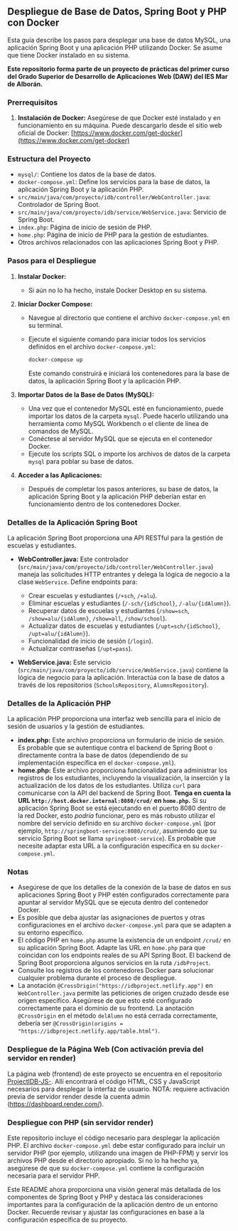 ## Despliegue de Base de Datos, Spring Boot y PHP con Docker

Esta guía describe los pasos para desplegar una base de datos MySQL, una aplicación Spring Boot y una aplicación PHP utilizando Docker. Se asume que tiene Docker instalado en su sistema.

**Este repositorio forma parte de un proyecto de prácticas del primer curso del Grado Superior de Desarrollo de Aplicaciones Web (DAW) del IES Mar de Alborán.**

### Prerrequisitos

1.  **Instalación de Docker:** Asegúrese de que Docker esté instalado y en funcionamiento en su máquina. Puede descargarlo desde el sitio web oficial de Docker: [https://www.docker.com/get-docker](https://www.docker.com/get-docker)

### Estructura del Proyecto

*   `mysql/`: Contiene los datos de la base de datos.
*   `docker-compose.yml`: Define los servicios para la base de datos, la aplicación Spring Boot y la aplicación PHP.
*   `src/main/java/com/proyecto/idb/controller/WebController.java`: Controlador de Spring Boot.
*   `src/main/java/com/proyecto/idb/service/WebService.java`: Servicio de Spring Boot.
*   `index.php`: Página de inicio de sesión de PHP.
*   `home.php`: Página de inicio de PHP para la gestión de estudiantes.
*   Otros archivos relacionados con las aplicaciones Spring Boot y PHP.

### Pasos para el Despliegue

1.  **Instalar Docker:**

    *   Si aún no lo ha hecho, instale Docker Desktop en su sistema.
2.  **Iniciar Docker Compose:**

    *   Navegue al directorio que contiene el archivo `docker-compose.yml` en su terminal.
    *   Ejecute el siguiente comando para iniciar todos los servicios definidos en el archivo `docker-compose.yml`:

        ```bash
        docker-compose up
        ```

        Este comando construirá e iniciará los contenedores para la base de datos, la aplicación Spring Boot y la aplicación PHP.
3.  **Importar Datos de la Base de Datos (MySQL):**

    *   Una vez que el contenedor MySQL esté en funcionamiento, puede importar los datos de la carpeta `mysql`. Puede hacerlo utilizando una herramienta como MySQL Workbench o el cliente de línea de comandos de MySQL.
    *   Conéctese al servidor MySQL que se ejecuta en el contenedor Docker.
    *   Ejecute los scripts SQL o importe los archivos de datos de la carpeta `mysql` para poblar su base de datos.
4.  **Acceder a las Aplicaciones:**

    *   Después de completar los pasos anteriores, su base de datos, la aplicación Spring Boot y la aplicación PHP deberían estar en funcionamiento dentro de los contenedores Docker.

### Detalles de la Aplicación Spring Boot

La aplicación Spring Boot proporciona una API RESTful para la gestión de escuelas y estudiantes.

*   **WebController.java:** Este controlador (`src/main/java/com/proyecto/idb/controller/WebController.java`) maneja las solicitudes HTTP entrantes y delega la lógica de negocio a la clase `WebService`. Define endpoints para:

    *   Crear escuelas y estudiantes (`/+sch`, `/+alu`).
    *   Eliminar escuelas y estudiantes (`/-sch/{idSchool}`, `/-alu/{idAlumn}`).
    *   Recuperar datos de escuelas y estudiantes (`/show=sch`, `/show=alu/{idAlumn}`, `/show=all`, `/show/school`).
    *   Actualizar datos de escuelas y estudiantes (`/upt=sch/{idSchool}`, `/upt=alu/{idAlumn}`).
    *   Funcionalidad de inicio de sesión (`/login`).
    *   Actualizar contraseñas (`/upt=pass`).

*   **WebService.java:** Este servicio (`src/main/java/com/proyecto/idb/service/WebService.java`) contiene la lógica de negocio para la aplicación. Interactúa con la base de datos a través de los repositorios (`SchoolsRepository`, `AlumnsRepository`).

### Detalles de la Aplicación PHP

La aplicación PHP proporciona una interfaz web sencilla para el inicio de sesión de usuarios y la gestión de estudiantes.

*   **index.php:** Este archivo proporciona un formulario de inicio de sesión. Es probable que se autentique contra el backend de Spring Boot o directamente contra la base de datos (dependiendo de su implementación específica en el `docker-compose.yml`).
*   **home.php:** Este archivo proporciona funcionalidad para administrar los registros de los estudiantes, incluyendo la visualización, la inserción y la actualización de los datos de los estudiantes. Utiliza `curl` para comunicarse con la API del backend de Spring Boot. **Tenga en cuenta la URL `http://host.docker.internal:8080/crud/` en `home.php`.** Si su aplicación Spring Boot se está ejecutando en el puerto 8080 dentro de la red Docker, esto *podría* funcionar, pero es más robusto utilizar el nombre del servicio definido en su archivo `docker-compose.yml` (por ejemplo, `http://springboot-service:8080/crud/`, asumiendo que su servicio Spring Boot se llama `springboot-service`). Es probable que necesite adaptar esta URL a la configuración específica en su `docker-compose.yml`.

### Notas

*   Asegúrese de que los detalles de la conexión de la base de datos en sus aplicaciones Spring Boot y PHP estén configurados correctamente para apuntar al servidor MySQL que se ejecuta dentro del contenedor Docker.
*   Es posible que deba ajustar las asignaciones de puertos y otras configuraciones en el archivo `docker-compose.yml` para que se adapten a su entorno específico.
*   El código PHP en `home.php` asume la existencia de un endpoint `/crud/` en su aplicación Spring Boot. Adapte las URL en `home.php` para que coincidan con los endpoints reales de su API Spring Boot. El backend de Spring Boot proporciona algunos servicios en la ruta `/idbProject`.
*   Consulte los registros de los contenedores Docker para solucionar cualquier problema durante el proceso de despliegue.
*   La anotación `@CrossOrigin("https://idbproject.netlify.app")` en `WebController.java` permite las peticiones de origen cruzado desde ese origen específico. Asegúrese de que esto esté configurado correctamente para el dominio de su frontend. La anotación `@CrossOrigin` en el método `delAlumn` no está cerrada correctamente, debería ser `@CrossOrigin(origins = "https://idbproject.netlify.app/table.html")`.

### Despliegue de la Página Web (Con activación previa del servidor en render)

La página web (frontend) de este proyecto se encuentra en el repositorio [ProjectIDB-JS-](https://github.com/eChrls/ProjectIDB-JS-.git). Allí encontrará el código HTML, CSS y JavaScript necesarios para desplegar la interfaz de usuario.
NOTA: requiere activación previa de servidor render desde la cuenta admin (https://dashboard.render.com/).

### Despliegue con PHP (sin servidor render)

Este repositorio incluye el código necesario para desplegar la aplicación PHP. El archivo `docker-compose.yml` debe estar configurado para incluir un servidor PHP (por ejemplo, utilizando una imagen de PHP-FPM) y servir los archivos PHP desde el directorio apropiado. Si no lo ha hecho ya, asegúrese de que su `docker-compose.yml` contiene la configuración necesaria para el servidor PHP.

Este README ahora proporciona una visión general más detallada de los componentes de Spring Boot y PHP y destaca las consideraciones importantes para la configuración de la aplicación dentro de un entorno Docker. Recuerde revisar y ajustar las configuraciones en base a la configuración específica de su proyecto.
